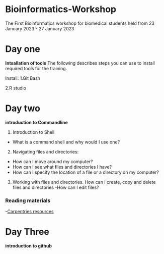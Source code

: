 # Bioinformatics-Workshop
The First Bioinformatics workshop for biomedical students held from 23 January 2023 - 27 January 2023

# Day one
**Intsallation of tools**
The following describes steps you can use to install required tools for the training.


Install:
1.Git Bash

2.R studio

# Day two
**introduction to Commandline**

1. Introduction to Shell
- What is a command shell and why would I use one?
2. Navigating files and directories:
- How can I move around my computer?
- How can I see what files and directories I have?
- How can I specify the location of a file or a directory on my computer?

3. Working with files and directories. How can I create, copy and delete files and directories
 -How can I edit files?


### Reading materials
-[Carpentries resources]( https://swcarpentry.github.io/shell-novice/)


# Day Three

**introduction to github**
